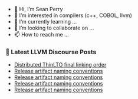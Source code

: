 - 👋 Hi, I’m Sean Perry
- 👀 I’m interested in compilers (c++, COBOL, llvm)
- 🌱 I’m currently learning ...
- 💞️ I’m looking to collaborate on ...
- 📫 How to reach me ...

<!---
s66perry/s66perry is a ✨ special ✨ repository because its `README.md` (this file) appears on your GitHub profile.
You can click the Preview link to take a look at your changes.
--->
### 📕 Latest LLVM Discourse Posts

<!-- DISCOURSE-LLVM:START -->
- [Distributed ThinLTO final linking order](https://discourse.llvm.org/t/distributed-thinlto-final-linking-order/63804#post_4)
- [Release artifact naming conventions](https://discourse.llvm.org/t/release-artifact-naming-conventions/63872#post_6)
- [Release artifact naming conventions](https://discourse.llvm.org/t/release-artifact-naming-conventions/63872#post_5)
- [Release artifact naming conventions](https://discourse.llvm.org/t/release-artifact-naming-conventions/63872#post_4)
- [Release artifact naming conventions](https://discourse.llvm.org/t/release-artifact-naming-conventions/63872#post_3)
<!-- DISCOURSE-LLVM:END -->
